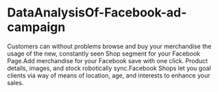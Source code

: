 # DataAnalysisOf-Facebook-ad-campaign

Customers can without problems browse and buy your merchandise the usage of the new, constantly seen Shop segment for your Facebook Page.Add merchandise for your Facebook save with one click. Product details, images, and stock robotically sync.Facebook Shops let you goal clients via way of means of location, age, and interests to enhance your sales.
